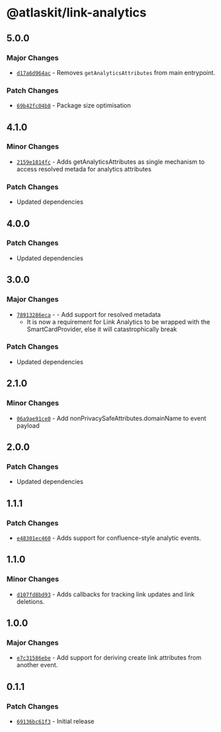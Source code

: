 # @atlaskit/link-analytics

## 5.0.0

### Major Changes

- [`d17a6d964ac`](https://bitbucket.org/atlassian/atlassian-frontend/commits/d17a6d964ac) - Removes `getAnalyticsAttributes` from main entrypoint.

### Patch Changes

- [`69b42fc04b8`](https://bitbucket.org/atlassian/atlassian-frontend/commits/69b42fc04b8) - Package size optimisation

## 4.1.0

### Minor Changes

- [`2159e1814fc`](https://bitbucket.org/atlassian/atlassian-frontend/commits/2159e1814fc) - Adds getAnalyticsAttributes as single mechanism to access resolved metada for analytics attributes

### Patch Changes

- Updated dependencies

## 4.0.0

### Patch Changes

- Updated dependencies

## 3.0.0

### Major Changes

- [`78913286eca`](https://bitbucket.org/atlassian/atlassian-frontend/commits/78913286eca) - - Add support for resolved metadata
  - It is now a requirement for Link Analytics to be wrapped with the SmartCardProvider, else it will catastrophically break

### Patch Changes

- Updated dependencies

## 2.1.0

### Minor Changes

- [`06a9ae91ce0`](https://bitbucket.org/atlassian/atlassian-frontend/commits/06a9ae91ce0) - Add nonPrivacySafeAttributes.domainName to event payload

## 2.0.0

### Patch Changes

- Updated dependencies

## 1.1.1

### Patch Changes

- [`e48301ec460`](https://bitbucket.org/atlassian/atlassian-frontend/commits/e48301ec460) - Adds support for confluence-style analytic events.

## 1.1.0

### Minor Changes

- [`d107fd8bd93`](https://bitbucket.org/atlassian/atlassian-frontend/commits/d107fd8bd93) - Adds callbacks for tracking link updates and link deletions.

## 1.0.0

### Major Changes

- [`e7c31586ebe`](https://bitbucket.org/atlassian/atlassian-frontend/commits/e7c31586ebe) - Add support for deriving create link attributes from another event.

## 0.1.1

### Patch Changes

- [`69136bc61f3`](https://bitbucket.org/atlassian/atlassian-frontend/commits/69136bc61f3) - Initial release

